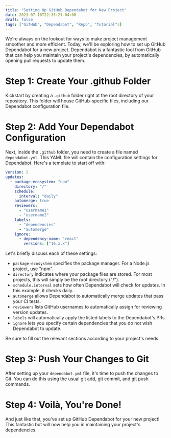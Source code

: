 ```yaml
---
title: "Setting Up GitHub Dependabot for New Project"
date: 2023-07-10T22:35:21-04:00
draft: false
tags: ["GitHub", "Dependabot", "Repo", "Tutorial"s]
---
```


We're always on the lookout for ways to make project management smoother and more efficient. Today, we'll be exploring how to set up GitHub Dependabot for a new project. Dependabot is a fantastic tool from GitHub that can help you maintain your project's dependencies, by automatically opening pull requests to update them.

# Step 1: Create Your .github Folder

Kickstart by creating a `.github` folder right at the root directory of your repository. This folder will house GitHub-specific files, including our Dependabot configuration file.

# Step 2: Add Your Dependabot Configuration

Next, inside the `.github` folder, you need to create a file named `dependabot.yml`. This YAML file will contain the configuration settings for Dependabot. Here's a template to start off with:

```yaml
version: 2
updates:
  - package-ecosystem: "npm"
    directory: "/"
    schedule:
      interval: "daily"
    automerge: true
    reviewers:
      - "username1"
      - "username2"
    labels:
      - "dependencies"
      - "automerge"
    ignore:
      - dependency-name: "react"
        versions: ["16.x.x"]
```

Let's briefly discuss each of these settings:

- `package-ecosystem` specifies the package manager. For a Node.js project, use "npm".
- `directory` indicates where your package files are stored. For most projects, this will simply be the root directory ("/").
- `schedule.interval` sets how often Dependabot will check for updates. In this example, it checks daily.
- `automerge` allows Dependabot to automatically merge updates that pass your CI tests.
- `reviewers` lists GitHub usernames to automatically assign for reviewing version updates.
- `labels` will automatically apply the listed labels to the Dependabot's PRs.
- `ignore` lets you specify certain dependencies that you do not wish Dependabot to update.

Be sure to fill out the relevant sections according to your project's needs.

# Step 3: Push Your Changes to Git

After setting up your `dependabot.yml` file, it's time to push the changes to Git. You can do this using the usual git add, git commit, and git push commands.

# Step 4: Voilà, You're Done!

And just like that, you've set up GitHub Dependabot for your new project! This fantastic bot will now help you in maintaining your project's dependencies.